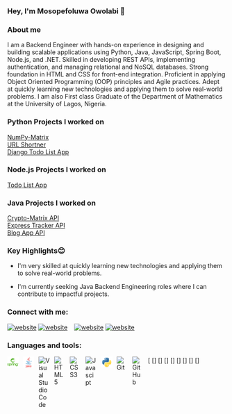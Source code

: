 ### Hey, I'm Mosopefoluwa Owolabi 👋

### About me
I am a Backend Engineer with hands-on experience in designing and building scalable applications using Python, Java, 
JavaScript, Spring Boot, Node.js, and .NET. Skilled in developing REST APIs, implementing authentication, and managing 
relational and NoSQL databases. Strong foundation in HTML and CSS for front-end integration. Proficient in applying Object Oriented Programming (OOP) principles and Agile practices. Adept at quickly learning new technologies and applying them to 
solve real-world problems.
I am also First class Graduate of the Department of Mathematics at the University of Lagos, Nigeria.


### Python Projects I worked on
[NumPy-Matrix](https://github.com/Mosope-Codes/numPy-matrix-analysis.git)
<br>
[URL Shortner](https://urlshortnerily.herokuapp.com/)
<br>
[Django Todo List App](https://todolistify.herokuapp.com/)

### Node.js Projects I worked on
[Todo List App](https://todo-app-wcsj.onrender.com)

### Java Projects I worked on
[Crypto-Matrix API](https://github.com/Mosope-Codes/crypto_matrix.git)
<br>
[Express Tracker API](https://github.com/Mosope-Codes/expense_tracker_api.git)
<br>
[Blog App API](https://github.com/Mosope-Codes/blog_app_api.git)



### Key Highlights😊
- I'm very skilled at quickly learning new technologies and applying them to solve real-world problems. 

- I'm currently seeking Java Backend Engineering roles where I can contribute to impactful projects.

### Connect with me:
[![website](/icons/twitter-light.svg)](https://twitter.com/mohshops#gh-light-mode-only)
[![website](/icons/twitter-dark.svg)](https://twitter.com/mohshops#gh-dark-mode-only)
&nbsp;&nbsp;
[![website](/icons/linkedin-light.svg)](https://www.linkedin.com/in/mosopeOwo/#gh-light-mode-only)
[![website](/icons/linkedin-dark.svg)](https://www.linkedin.com/in/mosopeOwo/#gh-dark-mode-only)
&nbsp;&nbsp;

### Languages and tools:
[<img align="left" alt="Visual Studio Code" width="26px" src="https://raw.githubusercontent.com/devicons/devicon/refs/heads/master/icons/spring/spring-original-wordmark.svg" style="padding-right:10px;" />
[<img align="left" alt="Visual Studio Code" width="26px" src="https://raw.githubusercontent.com/devicons/devicon/refs/heads/master/icons/java/java-original-wordmark.svg" style="padding-right:10px;" />]
[<img align="left" alt="Visual Studio Code" width="26px" src="https://cdn.jsdelivr.net/gh/devicons/devicon/icons/vscode/vscode-original.svg" style="padding-right:10px;" />]
[<img align="left" alt="HTML5" width="26px" src="https://cdn.jsdelivr.net/gh/devicons/devicon/icons/html5/html5-original.svg" style="padding-right:10px;" />]
[<img align="left" alt="CSS3" width="26px" src="https://cdn.jsdelivr.net/gh/devicons/devicon/icons/css3/css3-original.svg" style="padding-right:10px;" />]
[<img align="left" alt="Javascipt" width="26px" src="https://cdn.jsdelivr.net/gh/devicons/devicon/icons/javascript/javascript-original.svg" style="padding-right:10px;" />]
[<img align="left" alt="Python" width="26px" src="https://raw.githubusercontent.com/devicons/devicon/1119b9f84c0290e0f0b38982099a2bd027a48bf1/icons/python/python-original.svg" style="padding-right:10px;" />]
[<img align="left" alt="Git" width="26px" src="https://cdn.jsdelivr.net/gh/devicons/devicon/icons/git/git-original.svg" style="padding-right:10px;" />]
[<img align="left" alt="GitHub" width="26px" src="https://user-images.githubusercontent.com/3369400/139447912-e0f43f33-6d9f-45f8-be46-2df5bbc91289.png" style="padding-right:10px;" />]
